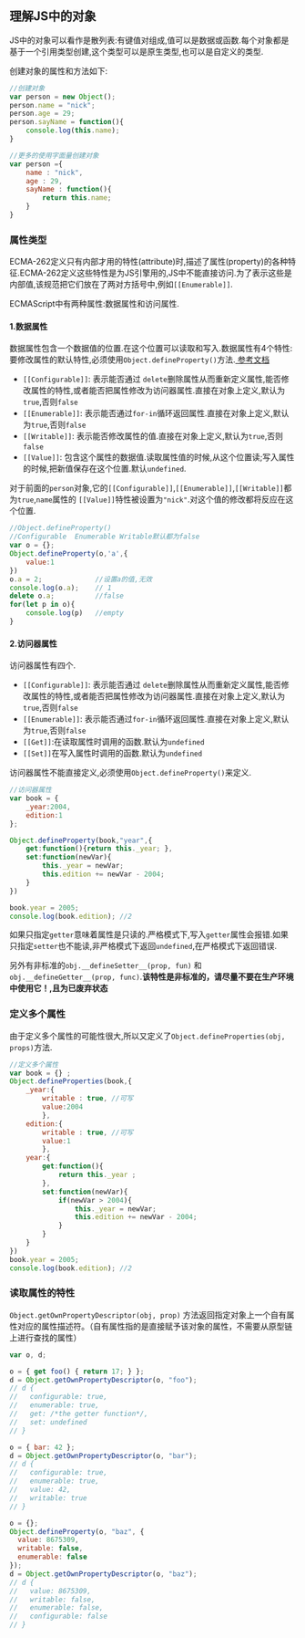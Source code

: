 ## 理解JS中的对象 ##

JS中的对象可以看作是散列表:有键值对组成,值可以是数据或函数.每个对象都是基于一个引用类型创建,这个类型可以是原生类型,也可以是自定义的类型.

<!-- more -->

创建对象的属性和方法如下:
```js
//创建对象
var person = new Object();
person.name = "nick";
person.age = 29;
person.sayName = function(){
    console.log(this.name);
}

//更多的使用字面量创建对象
var person ={
    name : "nick",
    age : 29,
    sayName : function(){
        return this.name;
    }
}
```

### 属性类型 ###

ECMA-262定义只有内部才用的特性(attribute)时,描述了属性(property)的各种特征.ECMA-262定义这些特性是为JS引擎用的,JS中不能直接访问.为了表示这些是内部值,该规范把它们放在了两对方括号中,例如`[[Enumerable]]`.

ECMAScript中有两种属性:数据属性和访问属性.

#### 1.数据属性 ####

数据属性包含一个数据值的位置.在这个位置可以读取和写入.数据属性有4个特性:
要修改属性的默认特性,必须使用`Object.defineProperty()`方法.[ 参考文档](https://developer.mozilla.org/zh-CN/docs/Web/JavaScript/Reference/Global_Objects/Object/defineProperty)

* `[[Configurable]]`: 表示能否通过 `delete`删除属性从而重新定义属性,能否修改属性的特性,或者能否把属性修改为访问器属性.直接在对象上定义,默认为`true`,否则`false`
* `[[Enumerable]]`: 表示能否通过`for-in`循环返回属性.直接在对象上定义,默认为`true`,否则`false`
*  `[[Writable]]`: 表示能否修改属性的值.直接在对象上定义,默认为`true`,否则`false`
*  `[[Value]]`: 包含这个属性的数据值.读取属性值的时候,从这个位置读;写入属性的时候,把新值保存在这个位置.默认`undefined`.

对于前面的`person`对象,它的`[[Configurable]]`,`[[Enumerable]]`,`[[Writable]]`都为`true`,`name`属性的 `[[Value]]`特性被设置为`"nick"`.对这个值的修改都将反应在这个位置.

```js
//Object.defineProperty() 
//Configurable  Enumerable Writable默认都为false
var o = {};
Object.defineProperty(o,'a',{
    value:1
})
o.a = 2;             //设置a的值,无效
console.log(o.a);    // 1
delete o.a;          //false
for(let p in o){
    console.log(p)   //empty
}
```

#### 2.访问器属性 ####

访问器属性有四个.

*  `[[Configurable]]`: 表示能否通过 `delete`删除属性从而重新定义属性,能否修改属性的特性,或者能否把属性修改为访问器属性.直接在对象上定义,默认为`true`,否则`false`
*  `[[Enumerable]]`: 表示能否通过`for-in`循环返回属性.直接在对象上定义,默认为`true`,否则`false`
*  `[[Get]]`:在读取属性时调用的函数.默认为`undefined`
*  `[[Set]]`在写入属性时调用的函数.默认为`undefined`

访问器属性不能直接定义,必须使用`Object.defineProperty()`来定义.

```js
//访问器属性
var book = {
    _year:2004,
    edition:1
};

Object.defineProperty(book,"year",{
    get:function(){return this._year; },
    set:function(newVar){
        this._year = newVar;
        this.edition += newVar - 2004;
    }
})

book.year = 2005; 
console.log(book.edition); //2
```

如果只指定`getter`意味着属性是只读的.严格模式下,写入`getter`属性会报错.如果只指定`setter`也不能读,非严格模式下返回`undefined`,在严格模式下返回错误.

另外有非标准的`obj.__defineSetter__(prop, fun)` 和 `obj.__defineGetter__(prop, func)`.**该特性是非标准的，请尽量不要在生产环境中使用它！,且为已废弃状态**

###  定义多个属性 ###

由于定义多个属性的可能性很大,所以又定义了`Object.defineProperties(obj, props)`方法.

```js
//定义多个属性
var book = {} ;
Object.defineProperties(book,{
    _year:{
        writable : true, //可写
        value:2004
        },
    edition:{
        writable : true, //可写
        value:1
        },
    year:{
        get:function(){
            return this._year ;
        },
        set:function(newVar){
            if(newVar > 2004){
                this._year = newVar;
                this.edition += newVar - 2004;
            }
        }
    }
})
book.year = 2005; 
console.log(book.edition); //2
```

### 读取属性的特性 ###

`Object.getOwnPropertyDescriptor(obj, prop)` 方法返回指定对象上一个自有属性对应的属性描述符。（自有属性指的是直接赋予该对象的属性，不需要从原型链上进行查找的属性）

```js
var o, d;

o = { get foo() { return 17; } };
d = Object.getOwnPropertyDescriptor(o, "foo");
// d {
//   configurable: true,
//   enumerable: true,
//   get: /*the getter function*/,
//   set: undefined
// }

o = { bar: 42 };
d = Object.getOwnPropertyDescriptor(o, "bar");
// d {
//   configurable: true,
//   enumerable: true,
//   value: 42,
//   writable: true
// }

o = {};
Object.defineProperty(o, "baz", {
  value: 8675309,
  writable: false,
  enumerable: false
});
d = Object.getOwnPropertyDescriptor(o, "baz");
// d {
//   value: 8675309,
//   writable: false,
//   enumerable: false,
//   configurable: false
// }
```